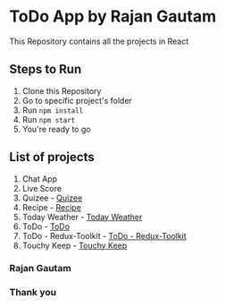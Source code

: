 # ToDo App by Rajan Gautam

This Repository contains all the projects in React

## Steps to Run

1. Clone this Repository
2. Go to specific project's folder
3. Run `npm install`
4. Run `npm start`
5. You're ready to go

## List of projects

1. Chat App
2. Live Score
3. Quizee - [Quizee](https://rgautam320-quizee.netlify.app)
4. Recipe - [Recipe](https://rgautam320-recipe-app.netlify.app)
5. Today Weather - [Today Weather](https://rgautam320-today-weather-app.netlify.app)
6. ToDo - [ToDo](https://rgautam320-todo-app.netlify.app)
7. ToDo - Redux-Toolkit - [ToDo - Redux-Toolkit](https://rgautam320-todo-redux-toolkit.netlify.app)
8. Touchy Keep - [Touchy Keep](https://rgautam320-touchy-keep.netlify.app)

### Rajan Gautam

### Thank you
